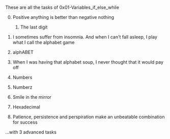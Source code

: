 These are all the tasks of 0x01-Variables_if_else_while



0. Positive anything is better than negative nothing

    1. The last digit

2. I sometimes suffer from insomnia. And when I can't fall asleep, I play what I call the alphabet game

3. alphABET

4. When I was having that alphabet soup, I never thought that it would pay off

5. Numbers

6. Numberz

7. Smile in the mirror

8. Hexadecimal

9. Patience, persistence and perspiration make an unbeatable combination for success

…with 3 advanced tasks

